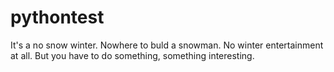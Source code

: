 # pythontest
It's a no snow winter. Nowhere to buld a snowman. No winter entertainment at all. But you have to do something, something interesting.
